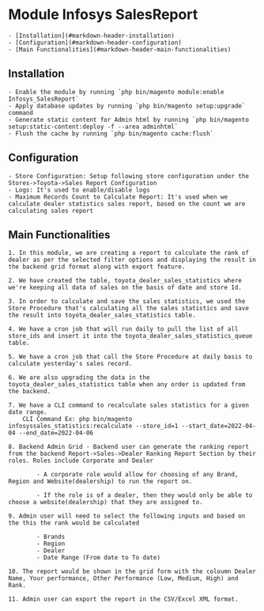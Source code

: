 # Module Infosys SalesReport

	- [Installation](#markdown-header-installation)
	- [Configuration](#markdown-header-configuration)
	- [Main Functionalities](#markdown-header-main-functionalities)

## Installation

	- Enable the module by running `php bin/magento module:enable Infosys_SalesReport`
	- Apply database updates by running `php bin/magento setup:upgrade` command
	- Generate static content for Admin html by running `php bin/magento setup:static-content:deploy -f --area adminhtml`
	- Flush the cache by running `php bin/magento cache:flush`

## Configuration

	- Store Configuration: Setup following store configuration under the Stores->Toyota->Sales Report Configuration
	- Logs: It's used to enable/disable logs
	- Maximum Records Count to Calculate Report: It's used when we calculate dealer statistics sales report, based on the count we are calculating sales report

## Main Functionalities
	1. In this module, we are creating a report to calculate the rank of dealer as per the selected filter options and displaying the result in the backend grid format along with export feature.

	2. We have created the table, toyota_dealer_sales_statistics where we're keeping all data of sales on the basis of date and store Id.

	3. In order to calculate and save the sales statistics, we used the Store Procedure that's calculating all the sales statistics and save the result into toyota_dealer_sales_statistics table.

	4. We have a cron job that will run daily to pull the list of all store_ids and insert it into the toyota_dealer_sales_statistics_queue table.

	5. We have a cron job that call the Store Procedure at daily basis to calculate yesterday's sales record. 

	6. We are also upgrading the data in the toyota_dealer_sales_statistics table when any order is updated from the backend.

	7. We have a CLI command to recalculate sales statistics for a given date range.
		CLI Command Ex: php bin/magento infosyssales_statistics:recalculate --store_id=1 --start_date=2022-04-04 --end_date=2022-04-06
		
	8. Backend Admin Grid - Backend user can generate the ranking report from the backend Report->Sales->Dealer Ranking Report Section by their roles. Roles include Corporate and Dealer
			
			- A corporate role would allow for choosing of any Brand, Region and Website(dealership) to run the report on.
			
			- If the role is of a dealer, then they would only be able to choose a website(dealership) that they are assigned to.
			
	9. Admin user will need to select the following inputs and based on the this the rank would be calculated
		
			- Brands
			- Region
			- Dealer
			- Date Range (From date to To date)
			
	10. The report would be shown in the grid form with the coloumn Dealer Name, Your performance, Other Performance (Low, Medium, High) and Rank.

	11. Admin user can export the report in the CSV/Excel XML format.


